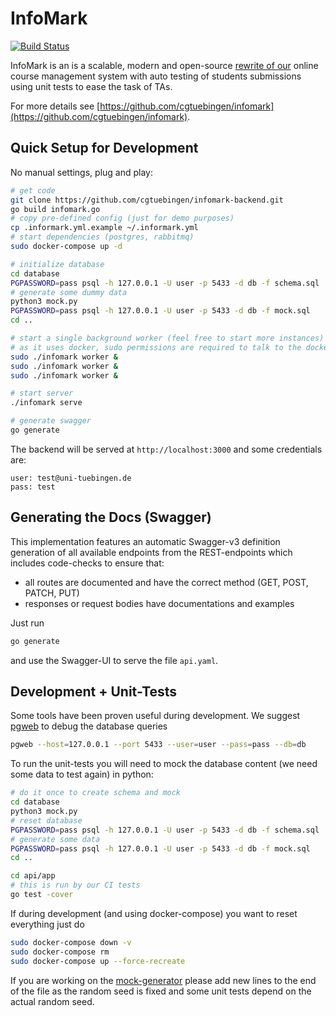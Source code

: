 # InfoMark

[![Build Status](https://ci.patwie.com/api/badges/cgtuebingen/infomark-backend/status.svg)](http://ci.patwie.com/cgtuebingen/infomark-backend)

InfoMark is an is a scalable, modern and open-source [rewrite of our](https://github.com/cgtuebingen/InfoMark-deprecated)
online course management system with auto testing of students submissions using unit tests to ease the task of TAs.

For more details see [https://github.com/cgtuebingen/infomark](https://github.com/cgtuebingen/infomark).

## Quick Setup for Development

No manual settings, plug and play:

```bash
# get code
git clone https://github.com/cgtuebingen/infomark-backend.git
go build infomark.go
# copy pre-defined config (just for demo purposes)
cp .informark.yml.example ~/.informark.yml
# start dependencies (postgres, rabbitmq)
sudo docker-compose up -d

# initialize database
cd database
PGPASSWORD=pass psql -h 127.0.0.1 -U user -p 5433 -d db -f schema.sql
# generate some dummy data
python3 mock.py
PGPASSWORD=pass psql -h 127.0.0.1 -U user -p 5433 -d db -f mock.sql
cd ..

# start a single background worker (feel free to start more instances)
# as it uses docker, sudo permissions are required to talk to the docker context
sudo ./infomark worker &
sudo ./infomark worker &
sudo ./infomark worker &

# start server
./infomark serve

# generate swagger
go generate
```

The backend will be served at `http://localhost:3000` and some credentials are:

```
user: test@uni-tuebingen.de
pass: test
```

## Generating the Docs (Swagger)

This implementation features an automatic Swagger-v3 definition generation of all available endpoints from the REST-endpoints which includes code-checks to ensure that:
- all routes are documented and have the correct method (GET, POST, PATCH, PUT)
- responses or request bodies have documentations and examples

Just run

```bash
go generate
```

and use the Swagger-UI to serve the file `api.yaml`.



## Development + Unit-Tests

Some tools have been proven useful during development. We suggest [pgweb](https://github.com/sosedoff/pgweb) to debug the database queries

```bash
pgweb --host=127.0.0.1 --port 5433 --user=user --pass=pass --db=db
```

To run the unit-tests you will need to mock the database content (we need some data to test again) in python:

```bash
# do it once to create schema and mock
cd database
python3 mock.py
# reset database
PGPASSWORD=pass psql -h 127.0.0.1 -U user -p 5433 -d db -f schema.sql
# generate some data
PGPASSWORD=pass psql -h 127.0.0.1 -U user -p 5433 -d db -f mock.sql
cd ..

cd api/app
# this is run by our CI tests
go test -cover
```

If during development (and using docker-compose) you want to reset everything just do

```bash
sudo docker-compose down -v
sudo docker-compose rm
sudo docker-compose up --force-recreate
```

If you are working on the [mock-generator](./database/mock.py) please add new lines to the end of the file as the random seed is fixed and some unit tests depend on the actual random seed.
